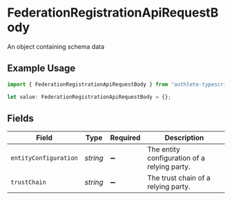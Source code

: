 # FederationRegistrationApiRequestBody

An object containing schema data

## Example Usage

```typescript
import { FederationRegistrationApiRequestBody } from "authlete-typescript-sdk/models/operations";

let value: FederationRegistrationApiRequestBody = {};
```

## Fields

| Field                                         | Type                                          | Required                                      | Description                                   |
| --------------------------------------------- | --------------------------------------------- | --------------------------------------------- | --------------------------------------------- |
| `entityConfiguration`                         | *string*                                      | :heavy_minus_sign:                            | The entity configuration of a relying party.<br/> |
| `trustChain`                                  | *string*                                      | :heavy_minus_sign:                            | The trust chain of a relying party.<br/>      |